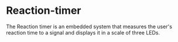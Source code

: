 # Reaction-timer
The Reaction timer is an embedded system that measures the user's reaction time to a signal and displays it in a scale of three LEDs. 
